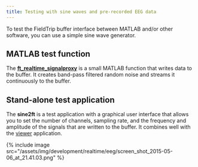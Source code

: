 ```yaml
---
title: Testing with sine waves and pre-recorded EEG data
---
```


To test the FieldTrip buffer interface between MATLAB and/or other software, you can use a simple sine wave generator.

## MATLAB test function

The **[ft_realtime_signalproxy](/reference/realtime/example/ft_realtime_signalproxy)** is a small MATLAB function that writes data to the buffer. It creates band-pass filtered random noise and streams it continuously to the buffer.

## Stand-alone test application

The **sine2ft** is a test application with a graphical user interface that allows you to set the number of channels, sampling rate, and the frequency and amplitude of the signals that are written to the buffer. It combines well with the [viewer](/development/realtime/viewer) application.

{% include image src="/assets/img/development/realtime/eeg/screen_shot_2015-05-06_at_21.41.03.png" %}
